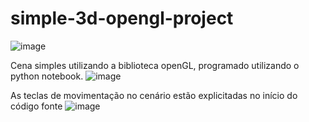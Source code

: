# simple-3d-opengl-project
![image](https://user-images.githubusercontent.com/47069208/176568585-05dbf721-b8b9-49f3-93ee-26c8ff457c63.png)

Cena simples utilizando a biblioteca openGL, programado utilizando o python notebook.
![image](https://user-images.githubusercontent.com/47069208/176568634-7d903cd3-3eec-4a61-937f-3a5d918fc874.png)

As teclas de movimentação no cenário estão explicitadas no início do código fonte
![image](https://user-images.githubusercontent.com/47069208/176568613-ef9939b4-2572-4799-8843-61353cdce2dc.png)
